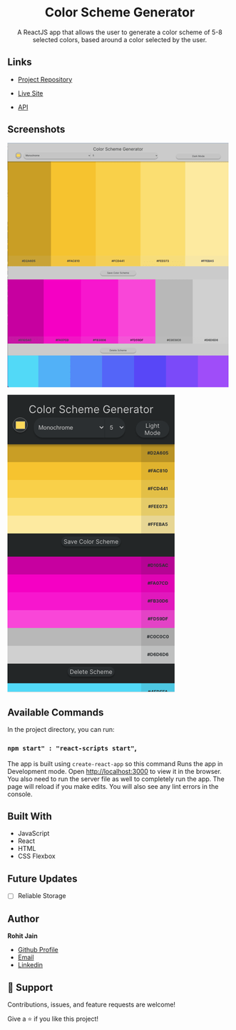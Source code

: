 <h1 align="center">Color Scheme Generator</h1>

<p align="center">A ReactJS app that allows the user to generate a color scheme of 5-8 selected colors, based around a color selected by the user. </p>

## Links

- [Project Repository](https://github.com/aeposten/color-scheme-generator-react "Color Scheme Generator Repo")

- [Live Site](https://color-scheme-react.netlify.app/ "Live View")

- [API](https://www.thecolorapi.com/ "The Color API")

## Screenshots

![Desktop](/screenshots/screenshotDesktop.png "Desktop")

![Mobile](/screenshots/screenshotMobile.png)


## Available Commands

In the project directory, you can run:

### `npm start" : "react-scripts start"`,

The app is built using `create-react-app` so this command Runs the app in Development mode. Open [http://localhost:3000](http://localhost:3000) to view it in the browser. You also need to run the server file as well to completely run the app. The page will reload if you make edits.
You will also see any lint errors in the console.


## Built With

- JavaScript
- React
- HTML
- CSS Flexbox

## Future Updates

- [ ] Reliable Storage

## Author

**Rohit Jain**

- [Github Profile](https://github.com/aeposten "Amy Posten")
- [Email](mailto:amy@amyposten.op?subject=Project )
- [Linkedin](https://www.linkedin.com/in/aeposten/ "Connect On Linkedin")

## 🤝 Support

Contributions, issues, and feature requests are welcome!

Give a ⭐️ if you like this project!